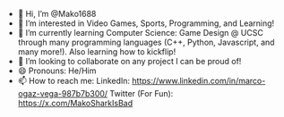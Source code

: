 - 👋 Hi, I’m @Mako1688
- 👀 I’m interested in Video Games, Sports, Programming, and Learning!
- 🌱 I’m currently learning Computer Science: Game Design @ UCSC through many programming languages (C++, Python, Javascript, and many more!).
Also learning how to kickflip!
- 💞️ I’m looking to collaborate on any project I can be proud of!
- 😄 Pronouns: He/Him
- 📫 How to reach me:
LinkedIn: https://www.linkedin.com/in/marco-ogaz-vega-987b7b300/
Twitter (For Fun): https://x.com/MakoSharkIsBad

